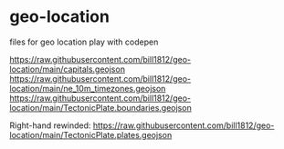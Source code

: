 # geo-location
files for geo location
play with codepen

https://raw.githubusercontent.com/bill1812/geo-location/main/capitals.geojson
https://raw.githubusercontent.com/bill1812/geo-location/main/ne_10m_timezones.geojson
https://raw.githubusercontent.com/bill1812/geo-location/main/TectonicPlate.boundaries.geojson

Right-hand rewinded:
https://raw.githubusercontent.com/bill1812/geo-location/main/TectonicPlate.plates.geojson
